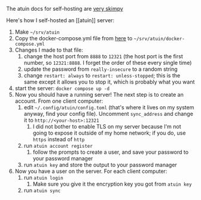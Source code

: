 The atuin docs for self-hosting are [very skimpy](https://atuin.sh/docs/self-hosting/)

Here's how I self-hosted an [[atuin]] server:

1. Make `~/srv/atuin`
2. Copy the docker-compose.yml file from [here](https://github.com/atuinsh/atuin/blob/main/docker-compose.yml) to `~/srv/atuin/docker-compose.yml`
3. Changes I made to that file:
	1. change the host port from `8888` to `12321` (the host port is the first number, so `12321:8888`. I forget the order of these every single time)
	2. update the password from `really-insecure` to a random string
	3. change `restart: always` to `restart: unless-stopped`; this is the same except it allows you to stop it, which is probably what you want
4. start the server: `docker compose up -d`
5. Now you should have a running server! The next step is to create an account. From one client computer:
	1. edit `~/.config/atuin/config.toml` (that's where it lives on my system anyway, find your config file). Uncomment `sync_address` and change it to `http://<your-host>:12321`
		1. I did not bother to enable TLS on my server because I'm not going to expose it outside of my home network; if you do, use `https` instead of `http`
	2. run `atuin account register`
		1. follow the prompts to create a user, and save your password to your password manager
	3. run `atuin key` and store the output to your password manager
6. Now you have a user on the server. For each client computer:
	1. run `atuin login`
		1. Make sure you give it the encryption key you got from `atuin key`
	2. run `atuin sync`